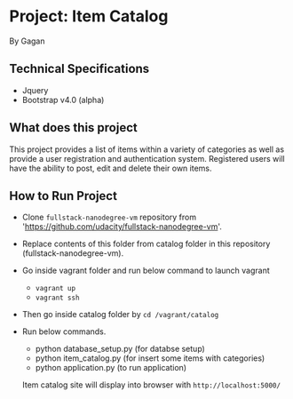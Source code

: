 # Project: Item Catalog
By Gagan

## Technical Specifications

- Jquery
- Bootstrap v4.0 (alpha)

## What does this project

This project provides a list of items within a variety of categories as well as provide a user registration and authentication system.
Registered users will have the ability to post, edit and delete their own items.

## How to Run Project

* Clone `fullstack-nanodegree-vm` repository from 'https://github.com/udacity/fullstack-nanodegree-vm'.
* Replace contents of this folder from catalog folder in this repository (fullstack-nanodegree-vm).
* Go inside vagrant folder and run below command to launch vagrant
  - `vagrant up`
  - `vagrant ssh`
* Then go inside catalog folder by `cd /vagrant/catalog`
* Run below commands.
  - python database_setup.py (for databse setup)
  - python item_catalog.py (for insert some items with categories)
  - python application.py (to run application)

  Item catalog site will display into browser with `http://localhost:5000/`
